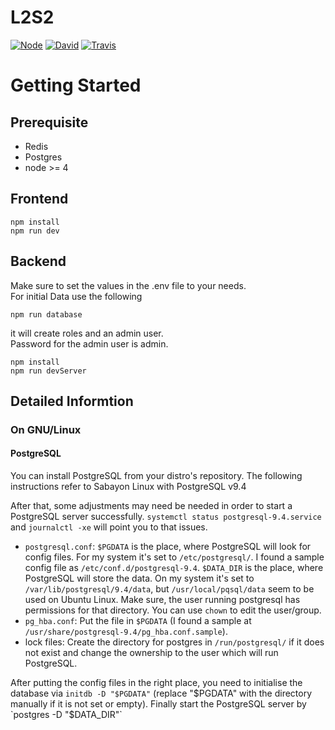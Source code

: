 # L2S2
[![Node](https://img.shields.io/badge/node-%3E%3D4-brightgreen.svg?style=flat-square)](https://npmjs.com)
[![David](https://img.shields.io/david/c3subtitles/L2S2.svg?style=flat-square)](https://david-dm.org/c3subtitles/l2s2)
[![Travis](https://img.shields.io/travis/c3subtitles/L2S2/master.svg?style=flat-square)](https://travis-ci.org/c3subtitles/L2S2)

# Getting Started

## Prerequisite

* Redis
* Postgres
* node >= 4

## Frontend
```
npm install
npm run dev
```

## Backend
Make sure to set the values in the .env file to your needs.  
For initial Data use the following
```
npm run database
```
it will create roles and an admin user.  
Password for the admin user is admin.
```
npm install
npm run devServer
```

## Detailed Informtion
### On GNU/Linux

#### PostgreSQL
You can install PostgreSQL from your distro's repository. The following instructions refer to Sabayon Linux with PostgreSQL v9.4

After that, some adjustments may need be needed in order to start a PostgreSQL server successfully. `systemctl status postgresql-9.4.service` and `journalctl -xe` will point you to that issues.

* `postgresql.conf`:
    `$PGDATA` is the place, where PostgreSQL will look for config files. For my system it's set to `/etc/postgresql/`. I found a sample config file as `/etc/conf.d/postgresql-9.4`.
    `$DATA_DIR` is the place, where PostgreSQL will store the data. On my system it's set to `/var/lib/postgresql/9.4/data`, but `/usr/local/pqsql/data` seem to be used on Ubuntu Linux. Make sure, the user running postgresql has permissions for that directory. You can use `chown` to edit the user/group.
* `pg_hba.conf`: Put the file in `$PGDATA` (I found a sample at `/usr/share/postgresql-9.4/pg_hba.conf.sample`).
* lock files: Create the directory for postgres in `/run/postgresql/` if it does not exist and change the ownership to the user which will run PostgreSQL.

After putting the config files in the right place, you need to initialise the database via `initdb -D "$PGDATA"` (replace "$PGDATA" with the directory manually if it is not set or empty).
Finally start the PostgreSQL server by `postgres -D "$DATA_DIR"`
